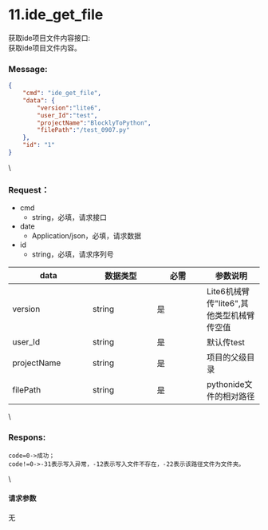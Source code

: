 # 11.ide_get_file

 

获取ide项目文件内容接口:\
获取ide项目文件内容。

### Message:  

```json
{
    "cmd": "ide_get_file",
    "data": {
        "version":"lite6",
        "user_Id":"test",
        "projectName":"BlocklyToPython",
        "filePath":"/test_0907.py"
    },
    "id": "1"
}
```

\


### Request：    

* cmd
  * string，必填，请求接口
* date
  * Application/json，必填，请求数据
* id
  * string，必填，请求序列号

<table><thead><tr><th width="145">data</th><th width="113">数据类型</th><th width="84">必需</th><th>参数说明</th></tr></thead><tbody><tr><td>version</td><td>string</td><td>是</td><td>Lite6机械臂传"lite6",其他类型机械臂传空值</td></tr><tr><td>user_Id</td><td>string</td><td>是</td><td>默认传test</td></tr><tr><td>projectName</td><td>string</td><td>是</td><td>项目的父级目录</td></tr><tr><td>filePath</td><td>string</td><td>是</td><td>pythonide文件的相对路径</td></tr></tbody></table>

\


### Respons:     

```
code=0->成功；
code!=0->-31表示写入异常，-12表示写入文件不存在，-22表示该路径文件为文件夹。
```

\


#### 请求参数

无
